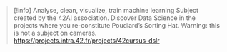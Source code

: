 > [!info] Analyse, clean, visualize, train machine learning
> Subject created by the 42AI association. Discover Data Science in the projects where you re-constitute Poudlard’s Sorting Hat. Warning: this is not a subject on cameras.
> https://projects.intra.42.fr/projects/42cursus-dslr
